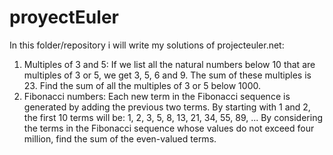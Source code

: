 # proyectEuler
In this folder/repository i will write my solutions of projecteuler.net:
1) Multiples of 3 and 5:
    If we list all the natural numbers below 10 that are multiples of 3 or 5, we get 3, 5, 6 and 9. The sum of these multiples is 23.
    Find the sum of all the multiples of 3 or 5 below 1000.
2) Fibonacci numbers:
      Each new term in the Fibonacci sequence is generated by adding the previous two terms. By starting with 1 and 2, the first 10 terms will be:
                    1, 2, 3, 5, 8, 13, 21, 34, 55, 89, ...
      By considering the terms in the Fibonacci sequence whose values do not exceed four million, find the sum of the even-valued terms.

